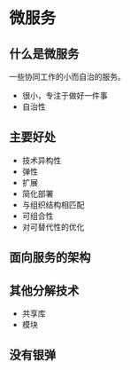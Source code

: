# 微服务

## 什么是微服务

一些协同工作的小而自治的服务。

- 很小，专注于做好一件事
- 自治性

## 主要好处

- 技术异构性
- 弹性
- 扩展
- 简化部署
- 与组织结构相匹配
- 可组合性
- 对可替代性的优化

## 面向服务的架构

## 其他分解技术

- 共享库
- 模块

## 没有银弹
